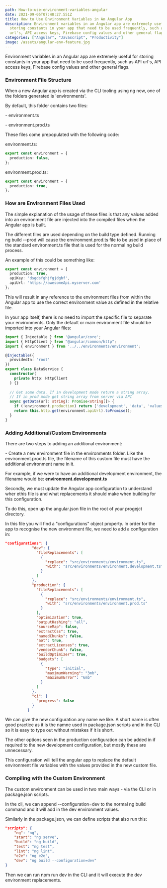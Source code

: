 ```yaml
---
path: How-to-use-environment-variables-angular
date: 2021-09-05T07:48:27.551Z
title: How to Use Environment Variables in An Angular App
description: Environment variables in an Angular app are extremely useful for
  storing constants in your app that need to be used frequently, such as API
  url's, API access keys, Firebase config values and other general flags.
categories: ["Angular", "Javascript", "Productivity"]
image: /assets/angular-env-feature.jpg
---
```

Environment variables in an Angular app are extremely useful for storing constants in your app that need to be used frequently, such as API url's, API access keys, Firebase config values and other general flags.

### Environment File Structure

When a new Angular app is created via the CLI tooling using ng new, one of the folders generated is 'environments'.

By default, this folder contains two files:

\- environment.ts

\- environment.prod.ts

These files come prepopulated with the following code:

environment.ts:

```typescript
export const environment = {
  production: false,
};
```

environment.prod.ts:

```typescript
export const environment = {
  production: true,
};
```

### How are Environment Files Used

The simple explanation of the usage of these files is that any values added into an environment file are injected into the compiled files when the Angular app is built. 

The different files are used depending on the build type defined. Running ng build --prod will cause the environment.prod.ts file to be used in place of the standard environment.ts file that is used for the normal ng build process.

An example of this could be something like:

```typescript
export const environment = {
  production: true,
  apiKey: 'dsgdsfghjfgjdghf',
  apiUrl: 'https://awesomeApi.myserver.com'
};
```

This will result in any reference to the environment files from within the Angular app to use the correct environment value as defined in the relative file.

In your app itself, there is no need to import the specific file to separate your environments. Only the default or main environment file should be imported into your Angular files:

```typescript
import { Injectable } from '@angular/core';
import { HttpClient } from "@angular/common/http";
import { environment } from '../../environments/environment';

@Injectable({
  providedIn: 'root'
})
export class DataService {
  constructor(
    private http: HttpClient
  ) {}
  
  // Get some data. If in development mode return a string array.
  // If in prod mode get string array from server via API
  async getData(url: string): Promise<string[]> { 
    if (!environment.production) return ['development', 'data', 'values'];
    return this.http.get(environment.apiUrl).toPromise();
  }
}
```

### Adding Additional/Custom Environments

There are two steps to adding an additional environment:

\- Create a new environment file in the environments folder. Like the environment.prod.ts file, the filename of this custom file must have the additional environment name in it. 

For example, if we were to have an additional development environment, the filename would be: **environment.development.ts**

Secondly, we must update the Angular app configuration to understand wher ethis file is and what replacements it should make when building for this configuration.

To do this, open up the angular.json file in the root of your progejct directory.

In this file you will find a "configurations" object property. In order for the app to recognise the new environment file, we need to add a configuration in:

```json
"configurations": {
            "dev": {
              "fileReplacements": [
                {
                  "replace": "src/environments/environment.ts",
                  "with": "src/environments/environment.development.ts"
                }
              ]
            },
            "production": {
              "fileReplacements": [
                {
                  "replace": "src/environments/environment.ts",
                  "with": "src/environments/environment.prod.ts"
                }
              ],
              "optimization": true,
              "outputHashing": "all",
              "sourceMap": false,
              "extractCss": true,
              "namedChunks": false,
              "aot": true,
              "extractLicenses": true,
              "vendorChunk": false,
              "buildOptimizer": true,
              "budgets": [
                {
                  "type": "initial",
                  "maximumWarning": "3mb",
                  "maximumError": "6mb"
                }
              ]
            },
            "ci": {
              "progress": false
            }
          }
```

We can give the new configuration any name we like. A short name is often good practice as it is the namne used in package.json scripts and in the CLI so it is easy to type out without mistakes if it is short.

The other options seen in the production configuration can be added in if required to the new development configuration, but mostly these are unnecessary.

This configuration will tell the angular app to replace the default environment file variables with the values provided in the new custom file.

### Compiling with the Custom Environment

The custom environment can be used in two main ways - via the CLI or in package.json scripts.

In the cli, we can append --configuration=dev to the normal ng build command and it will add in the dev environment values.

Similarly in the package.json, we can define scripts that also run this:

```json
"scripts": {
    "ng": "ng",
    "start": "ng serve",
    "build": "ng build",
    "test": "ng test",
    "lint": "ng lint",
    "e2e": "ng e2e",
    "dev": "ng build --configuration=dev"
}
```

Then we can run npm run dev in the CLI and it will execute the dev environment replacements.
